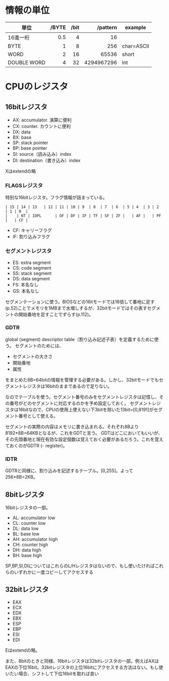 # 情報の単位

| 単位        | /BYTE | /bit | /pattern   | example    |
| ----------- | ----: | ---: | ---------: | ---------- |
| 16進一桁    | 0.5   | 4    | 16         |            |
| BYTE        | 1     | 8    | 256        | char=ASCII |
| WORD        | 2     | 16   | 65536      | short      |
| DOUBLE WORD | 4     | 32   | 4294967296 | int        |

# CPUのレジスタ

## 16bitレジスタ

* AX: accumulator. 演算に便利
* CX: counter. カウントに便利
* DX: data
* BX: base
* SP: stack pointer
* BP: base pointer
* SI: source（読み込み）index
* DI: destination（書き込み）index

Xはextendの略

### FLAGSレジスタ
特別な16bitレジスタ。フラグ情報が詰まっている。
```
| 15 | 14 | 13   | 12 | 11 | 10 | 9  | 8  | 7  | 6  | 5 | 4  | 3 | 2  | 1 | 0  |
|    | NT | IOPL      | OF | DF | IF | TF | SF | ZF |   | AF |   | PF |   | CF |
```
* CF: キャリーフラグ
* IF: 割り込みフラグ

### セグメントレジスタ

* ES: extra segment
* CS: code segment
* SS: stack segment
* DS: data segment
* FS: 本名なし
* GS: 本名なし

セグメンテーションに使う。BIOSなどの16itモードでは16倍して番地に足す(p.52)ことでメモリを1MBまで水増しするが、32bitモードではその表すセグメントの開始番地を足すことでずらす(p.112)。

### GDTR

global (segment) descriptor table（割り込み記述子表）を定義するために使う。
セグメントのためには、

* セグメントの大きさ
* 開始番地
* 属性

をまとめた8B=64bitの情報を管理する必要がある。しかし、32bitモードでもセグメントレジスタは16bitのままであるので足りない。

なのでテーブルを使う。セグメント番号のみをセグメントレジスタは記憶し、その番号がどのセグメントに対応するのかを予め設定しておく。
セグメントレジスタは16bitなので、CPUの使用上使えない下3bitを除いた13bit=[0,8191]がセグメント番号として使える。

セグメントの実際の内容はメモリに書き込まれる。それぞれ8Bより8192*8B=64KBとなるが、これをGDTと言う。
GDTはどこにおいてもいいが、その先頭番地と現在有効な設定個数は覚えておく必要があるだろう。これを覚えておくのがGDTR (- register)。

### IDTR

GDTRと同様に、割り込みを記述するテーブル。[0,255]。よって256*8B=2KB。

## 8bitレジスタ

16bitレジスタの一部。

* AL: accumulator low
* CL: counter low
* DL: data low
* BL: base low
* AH: accumulator high
* CH: counter high
* DH: data high
* BH: base high

SP,BP,SI,DIについてはこれらのL/Hレジスタはないので、もし使いたければこれらのいずれかに一度コピーしてアクセスする

## 32bitレジスタ

* EAX
* ECX
* EDX
* EBX
* ESP
* EBP
* ESI
* EDI

Eはextendの略。

また、8bitのときと同様、16bitレジスタは32bitレジスタの一部。例えばAXはEAXの下位16bit。32bitレジスタの上位16bitにアクセスする方法はない。もし使いたい場合、シフトして下位16bitを取れば良い

